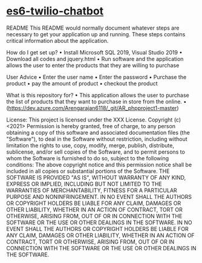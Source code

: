 # <a href="https://github.com/rhildred/es6-twilio-chatbot" target="_blank">es6-twilio-chatbot</a>

README
This README would normally document whatever steps are necessary to get your application up and running. These steps contains critical information about the application.

How do I get set up?
•	Install Microsoft SQL 2019, Visual Studio 2019
•	Download all codes and jquery.html
•	Run software and the application allows the user to enter the products that they are willing to purchase

User Advice
•	Enter the user name
•	Enter the password
•	Purchase the product
•	pay the amount of product
•	checkout the product

What is this repository for?
•	This application allows the user to purchase the list of products that they want to purchase in store from the online.
•	(https://dev.azure.com/Arengarajan6118/_git/AR_phpproject1-master)



License: This project is licensed under the XXX License. Copyright (c) <2021> <copyright Atchudhan Rengarajan>
Permission is hereby granted, free of charge, to any person obtaining a copy of this software and associated documentation files (the "Software"), to deal in the Software without restriction, including without limitation the rights to use, copy, modify, merge, publish, distribute, sublicense, and/or sell copies of the Software, and to permit persons to whom the Software is furnished to do so, subject to the following conditions:
The above copyright notice and this permission notice shall be included in all copies or substantial portions of the Software.
THE SOFTWARE IS PROVIDED "AS IS", WITHOUT WARRANTY OF ANY KIND, EXPRESS OR IMPLIED, INCLUDING BUT NOT LIMITED TO THE WARRANTIES OF MERCHANTABILITY, FITNESS FOR A PARTICULAR PURPOSE AND NONINFRINGEMENT. IN NO EVENT SHALL THE AUTHORS OR COPYRIGHT HOLDERS BE LIABLE FOR ANY CLAIM, DAMAGES OR OTHER LIABILITY, WHETHER IN AN ACTION OF CONTRACT, TORT OR OTHERWISE, ARISING FROM, OUT OF OR IN CONNECTION WITH THE SOFTWARE OR THE USE OR OTHER DEALINGS IN THE SOFTWARE. IN NO EVENT SHALL THE AUTHORS OR COPYRIGHT HOLDERS BE LIABLE FOR ANY CLAIM, DAMAGES OR OTHER LIABILITY, WHETHER IN AN ACTION OF CONTRACT, TORT OR OTHERWISE, ARISING FROM, OUT OF OR IN CONNECTION WITH THE SOFTWARE OR THE USE OR OTHER DEALINGS IN THE SOFTWARE.




